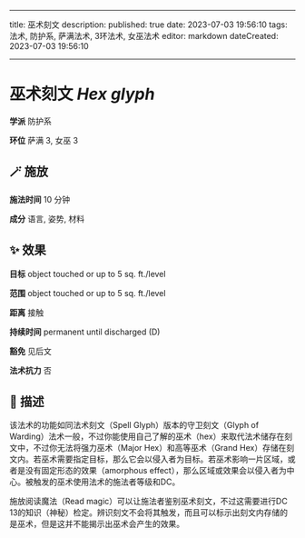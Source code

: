 
---
title: 巫术刻文
description: 
published: true
date: 2023-07-03 19:56:10
tags: 法术, 防护系, 萨满法术, 3环法术, 女巫法术
editor: markdown
dateCreated: 2023-07-03 19:56:10

---

# **巫术刻文** *Hex glyph*

**学派** 防护系 

**环位** 萨满 3, 女巫 3

## 🪄 施放

**施法时间** 10 分钟

**成分** 语言, 姿势, 材料

## ✨ 效果 

**目标** object touched or up to 5 sq. ft./level 

**范围** object touched or up to 5 sq. ft./level

**距离** 接触  

**持续时间** permanent until discharged (D) 

**豁免** 见后文

**法术抗力** 否

## 📖 描述

该法术的功能如同法术刻文（Spell Glyph）版本的守卫刻文（Glyph of Warding）法术一般，不过你能使用自己了解的巫术（hex）来取代法术储存在刻文中，不过你无法将强力巫术（Major Hex）和高等巫术（Grand Hex）存储在刻文内。若巫术需要指定目标，那么它会以侵入者为目标。若巫术影响一片区域，或者是没有固定形态的效果（amorphous effect），那么区域或效果会以侵入者为中心。被触发的巫术使用法术的施法者等级和DC。

施放阅读魔法（Read magic）可以让施法者鉴别巫术刻文，不过这需要进行DC 13的知识（神秘）检定。辨识刻文不会将其触发，而且可以标示出刻文内存储的是巫术，但是这并不能揭示出巫术会产生的效果。
    